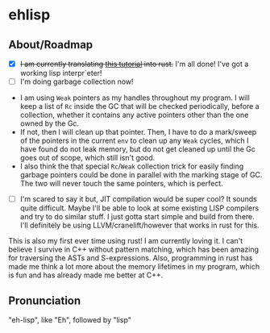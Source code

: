 # ehlisp
## About/Roadmap
- [x] ~~I am currently translating [this tutorial](https://bernsteinbear.com/blog/lisp/00_fundamentals/) 
into rust.~~ I'm all done! I've got a working lisp interpr`eter! 
- [ ] I'm doing garbage collection now! 
* I am using `Weak` pointers as my handles throughout my program. I will keep a list of `Rc` inside the GC
that will be checked periodically, before a collection, whether it contains any active pointers other than the one owned by the Gc. 
* If not, then I will clean up that pointer. Then, I have to do a mark/sweep of the pointers in the current `env` to clean up any `Weak` cycles, 
which I have found do not leak memory, but do not get cleaned up until the Gc goes out of scope, which still isn't good.
* I also think the that special `Rc`/`Weak` collection trick for easily finding garbage pointers could be done in parallel with the marking stage of GC. The two will never touch the same pointers, which is perfect.
- [ ] I'm scared to say it but, JIT compilation would be super cool? It sounds quite difficult. Maybe I'll be able to 
look at some existing LISP compilers and try to do similar stuff. I just gotta start simple and build from there. I'll definitely 
be using LLVM/cranelift/however that works in rust for this.

This is also my first ever time using rust! I am currently loving it. I can't believe I survive in C++ without pattern
matching, which has been amazing for traversing the ASTs and S-expressions. Also, programming in rust has made me 
think a lot more about the memory lifetimes in my program, which is fun and has already made me better at C++.

## Pronunciation
"eh-lisp", like "Eh", followed by "lisp"
